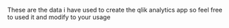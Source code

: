 These are the data i have used to create the qlik analytics app so feel free to used it and modify to your usage
